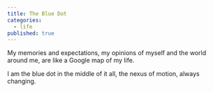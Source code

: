 ```yaml
---
title: The Blue Dot
categories:
  - life
published: true
---
```


My memories and expectations,
my opinions of myself
and the world around me,
are like a Google map
of my life.

I am the blue dot
in the middle of it all,
the nexus of motion,
always changing.
